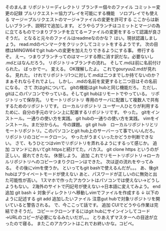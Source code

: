 #
そのまんま
リポジトリ＝ディレクトリ
ブランチ＝個々のファイル
コミット＝変更の記録
プルリクエスト＝協力プレイを可能にする機能　ソロプレイでも使える
マージ＝プルリクエストのマージ→ファイルの変更を許可する
ここからは新しいブランチ、説明2で追加します。
どうやらブランチはコミットとマージの為に立てるものでつまりブランチを立てる＝ファイルの変更をするって認識が良さそうだ。
となると元々のファイルはreadmeなのかな？
はい。現状認識しましょう。
read.mdのペンマークをクリックしてコミットをするようです。
次の目標はMINGW64でgit hubへの変更を加えたりできるようにする事。
修行するぞ。
えー。つまりブランチってのはマージする際に消す訳だな。必要ないし
.mdとはなんだろう。
リポジトリ→ブランチの流れ。
そして.mdは前に名前付けられた。
ばっかでー。
変える。
OK理解したよ。
これでgouryuu2.mdが見れる。
見れた。
けれでリポジトリ1つに対して.mdは二つまでしか持てないのか？
まぁそれならそれでよし。
しかし、.mdの名前を変更すると二つ目はその名前になる。
さて
次はgitについて。
gitの機能はgit hubと同じ機能だろ。
ただし、gitはこのパソコンでやっている。そしてgit hubはリモートでやっている。
リポジトリって保存先。
リモートリポジトリ
専用のサーバに配置して複数人で共有するためのリポジトリです。
ローカルリポジトリ
ユーザ一人ひとりが利用するために、自分の手元のマシン上に配置するリポジトリです。
やった。
gitをインストール。一通りの使い方を実践。
git hubの一通りの使い方を実践。
vimをインストール。まだ分からん。
今の課題。
git git hub　ローカルリポジトリとリモートリポジトリ。このパソコンとgit hub上のサーバーって事でいいんだろ。
リポジトリのコピー＝クローン。
やったがうまくいったかどうか判断できない。
さて、もうひとつはvimでリポジトリを弄れるようにするって感じか。
追加
コマンドにおいてgit httpsと続けてた。バカス。
git clone https
というのが正しい。疲れてきたな。
休憩しよう。
追加
これでリモートリポジトリ→ローカルリポジトリへのコピーつまりクローンはできた。
次は逆の流れをやってみる。
その後にvimを使うか。
といってもgit bashで使えるんだが。。。
あ、後git hubはプライベートモードが使えない
あと、パスワードが正しいのに無効と出た可能性が高い。
1スマホで作ったアカウントはパソコンでは使えない→どうしようもない。
2海外のサイトで円記号が使えない→日本語に変えてみよう。
end
追加
git bash
↓
対象ディレクトリへ移動しvimでファイルを作成する
↓
以下のように記述する
git add 追加したいファイル
注意gut hubで対象リポジトリを開いていると警告される。
で、今ここって話です。
追加
CUIでどうやら作業は完結できそうだ。
コピー＝クローンするにはgit hubにサインインしてコード→URLのコピーが必要になるみたいだが。。。
とりあえずマスターへの目途が立ったので寝る。
またこのアカウントはこれでお終いかな。コピペ。
